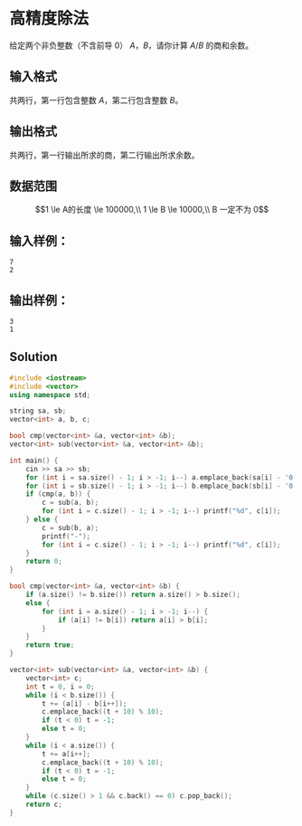 # 高精度除法

给定两个非负整数（不含前导 $0$） $A$，$B$，请你计算 $A/B$ 的商和余数。

## 输入格式

共两行，第一行包含整数 $A$，第二行包含整数 $B$。

## 输出格式

共两行，第一行输出所求的商，第二行输出所求余数。

## 数据范围

$$1 \le A的长度 \le 100000,\\
1 \le B \le 10000,\\
B 一定不为 0$$

## 输入样例：

```text
7
2
```

## 输出样例：

```text
3
1
```

## Solution

```Cpp
#include <iostream>
#include <vector>
using namespace std;

string sa, sb;
vector<int> a, b, c;

bool cmp(vector<int> &a, vector<int> &b);
vector<int> sub(vector<int> &a, vector<int> &b);

int main() {
    cin >> sa >> sb;
    for (int i = sa.size() - 1; i > -1; i--) a.emplace_back(sa[i] - '0');
    for (int i = sb.size() - 1; i > -1; i--) b.emplace_back(sb[i] - '0');
    if (cmp(a, b)) {
        c = sub(a, b);
        for (int i = c.size() - 1; i > -1; i--) printf("%d", c[i]);
    } else {
        c = sub(b, a);
        printf("-");
        for (int i = c.size() - 1; i > -1; i--) printf("%d", c[i]);
    }
    return 0;
}

bool cmp(vector<int> &a, vector<int> &b) {
    if (a.size() != b.size()) return a.size() > b.size();
    else {
        for (int i = a.size() - 1; i > -1; i--) {
            if (a[i] != b[i]) return a[i] > b[i];
        }
    }
    return true;
}

vector<int> sub(vector<int> &a, vector<int> &b) {
    vector<int> c;
    int t = 0, i = 0;
    while (i < b.size()) {
        t += (a[i] - b[i++]);
        c.emplace_back((t + 10) % 10);
        if (t < 0) t = -1;
        else t = 0;
    }
    while (i < a.size()) {
        t += a[i++];
        c.emplace_back((t + 10) % 10);
        if (t < 0) t = -1;
        else t = 0;
    }
    while (c.size() > 1 && c.back() == 0) c.pop_back();
    return c;
}
```
